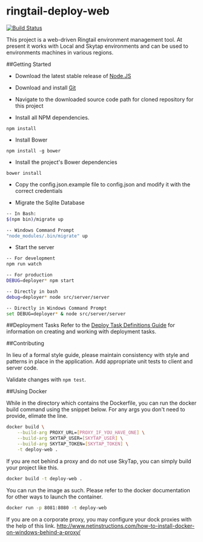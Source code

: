 ringtail-deploy-web
===================
[![Build Status](https://travis-ci.org/fti-technology/ringtail-deploy-web.svg)](https://travis-ci.org/fti-technology/ringtail-deploy-web)

This project is a web-driven Ringtail environment management tool. At present it works with Local and Skytap environments and can be used to environments machines in various regions.

##Getting Started

* Download the latest stable release of [Node.JS](http://nodejs.org/dist/)

* Download and install [Git](https://www.git-scm.com/download/win)

* Navigate to the downloaded source code path for cloned repository for this project

* Install all NPM dependencies.
```
npm install
```

* Install Bower
```
npm install -g bower
```

* Install the project's Bower dependencies
```
bower install
```

* Copy the config.json.example file to config.json and modify it with the correct credentials

* Migrate the Sqlite Database
```bash
-- In Bash:
$(npm bin)/migrate up

-- Windows Command Prompt
"node_modules/.bin/migrate" up
```

* Start the server
```bash
-- For development
npm run watch

-- For production
DEBUG=deployer* npm start

-- Directly in bash
debug=deployer* node src/server/server

-- Directly in Windows Command Prompt
set DEBUG=deployer* & node src/server/server
```


##Deployment Tasks
Refer to the [Deploy Task Definitions Guide](TASKDEFS.md) for information on creating and working with deployment tasks.

##Contributing

In lieu of a formal style guide, please maintain consistency with style and patterns in place in the application. Add appropriate unit tests to client and server code.

Validate changes with `npm test`.


##Using Docker

While in the directory which contains the Dockerfile, you can run the docker build command using the snippet below. For any args you don't need to provide, elimate the line.
```sh
docker build \
	--build-arg PROXY_URL=[PROXY_IF_YOU_HAVE_ONE] \
	--build-arg SKYTAP_USER=[SKYTAP_USER] \
	--build-arg SKYTAP_TOKEN=[SKYTAP_TOKEN] \
	-t deploy-web .
```

If you are not behind a proxy and do not use SkyTap, you can simply build your project like this.

```sh
docker build -t deploy-web .
```

You can run the image as such. Please refer to the docker documentation for other ways to launch the container.

```sh
docker run -p 8081:8080 -t deploy-web
```

If you are on a corporate proxy, you may configure your dock proxies with the help of this link. http://www.netinstructions.com/how-to-install-docker-on-windows-behind-a-proxy/

